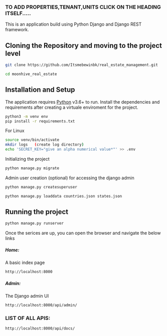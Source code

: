 

### TO ADD PROPERTIES,TENANT,UNITS CLICK ON THE HEADING ITSELF.....

This is an application build using Python Django and Django REST framework.

## Cloning the Repository and moving to the project level

```sh
git clone https://github.com/Itsmebewinbk/real_estate_management.git

cd moonhive_real_estate
```

## Installation and Setup

The application requires [Python](https://www.python.org/) v3.6+ to run.
Install the dependencies and requirements after creating a virtuale enviroment for the project.

```sh
python3 -m venv env
pip install -r requirements.txt
```

For Linux

```sh
source venv/bin/activate
mkdir logs   (create log directory)
echo 'SECRET_KEY="give an alpha numerical value*"' >> .env
```

Initializing the project

```sh
python manage.py migrate
```

Admin user creation (optional) for accessing the django admin

```sh
python manage.py createsuperuser
```

```sh
python manage.py loaddata countries.json states.json
```

## Running the project

```sh
python manage.py runserver
```

Once the serices are up, you can open the browser and navigate the below links

##### Home:

A basic index page

```sh
http://localhost:8000
```

##### Admin:

The Django admin UI

```sh
http://localhost:8000/api/admin/
```
### LIST OF ALL APIS:

```sh
http://localhost:8000/api/docs/
```

